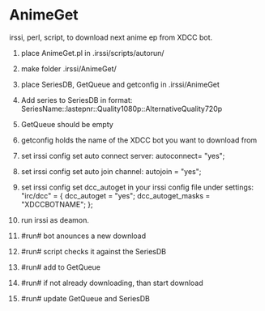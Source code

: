 AnimeGet
========

irssi, perl, script, to download next anime ep from XDCC bot.

1. place AnimeGet.pl in .irssi/scripts/autorun/
2. make folder .irssi/AnimeGet/
3. place SeriesDB, GetQueue and getconfig in .irssi/AnimeGet
4. Add series to SeriesDB in format: SeriesName::lastepnr::Quality1080p::AlternativeQuality720p
5. GetQueue should be empty
6. getconfig holds the name of the XDCC bot you want to download from
7. set irssi config set auto connect server: autoconnect= "yes";
8. set irssi config set auto join channel: autojoin = "yes";
9. set irssi config set dcc_autoget in your irssi config file under settings: "irc/dcc" = { dcc_autoget = "yes"; dcc_autoget_masks = "XDCCBOTNAME"; };
10. run irssi as deamon.

1. #run# bot anounces a new download
2. #run# script checks it against the SeriesDB
3. #run# add to GetQueue
4. #run# if not already downloading, than start download
5. #run# update GetQueue and SeriesDB
